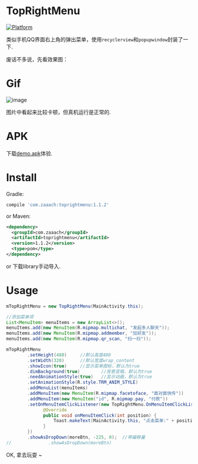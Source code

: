 # TopRightMenu

[![Platform](https://img.shields.io/badge/platform-android-green.svg)](http://developer.android.com/index.html)

类似手机QQ界面右上角的弹出菜单，使用`recyclerview`和`popupwindow`封装了一下.

废话不多说，先看效果图： 

# Gif

![image](https://github.com/zaaach/TopRightMenu/raw/master/art/screen.gif)

图片中看起来比较卡顿，但真机运行是正常的.

# APK

下载[demo.apk](https://github.com/zaaach/TopRightMenu/raw/master/art/demo.apk)体验.

# Install

Gradle:

```groovy
compile 'com.zaaach:toprightmenu:1.1.2'
```

or Maven:

```xml
<dependency>
  <groupId>com.zaaach</groupId>
  <artifactId>toprightmenu</artifactId>
  <version>1.1.2</version>
  <type>pom</type>
</dependency>
```

or 下载library手动导入.

# Usage

```java
mTopRightMenu = new TopRightMenu(MainActivity.this);

//添加菜单项
List<MenuItem> menuItems = new ArrayList<>();
menuItems.add(new MenuItem(R.mipmap.multichat, "发起多人聊天"));
menuItems.add(new MenuItem(R.mipmap.addmember, "加好友"));
menuItems.add(new MenuItem(R.mipmap.qr_scan, "扫一扫"));

mTopRightMenu
        .setHeight(480)     //默认高度480
        .setWidth(320)      //默认宽度wrap_content
        .showIcon(true)     //显示菜单图标，默认为true
        .dimBackground(true)        //背景变暗，默认为true
        .needAnimationStyle(true)   //显示动画，默认为true
        .setAnimationStyle(R.style.TRM_ANIM_STYLE)
        .addMenuList(menuItems)
        .addMenuItem(new MenuItem(R.mipmap.facetoface, "面对面快传"))
        .addMenuItem(new MenuItem("id", R.mipmap.pay, "付款"))
        .setOnMenuItemClickListener(new TopRightMenu.OnMenuItemClickListener() {
              @Override
              public void onMenuItemClick(int position) {
                  Toast.makeText(MainActivity.this, "点击菜单:" + position, Toast.LENGTH_SHORT).show();
              }
        })
        .showAsDropDown(moreBtn, -225, 0);	//带偏移量
//      		.showAsDropDown(moreBtn)
```

OK, 拿去玩耍 ~

